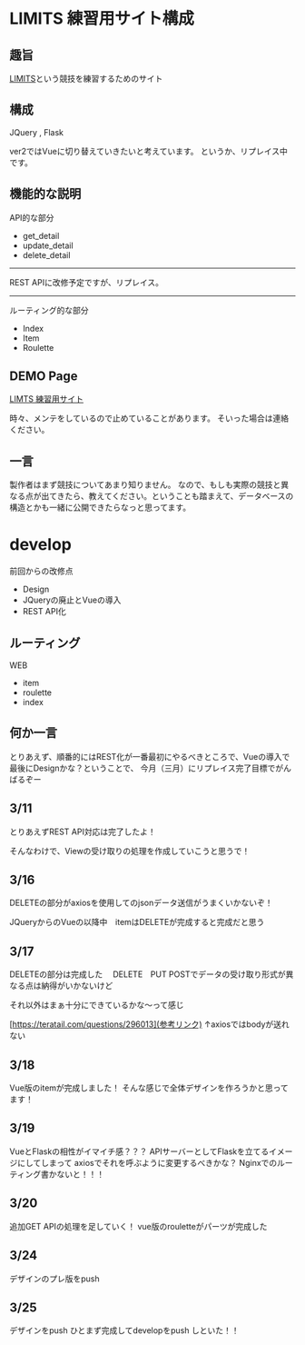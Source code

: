 # LIMITS 練習用サイト構成
## 趣旨
[LIMITS](https://limits.jp/)という競技を練習するためのサイト


## 構成
JQuery , Flask

ver2ではVueに切り替えていきたいと考えています。
というか、リプレイス中です。

## 機能的な説明
API的な部分
- get_detail
- update_detail
- delete_detail
* * *
REST APIに改修予定ですが、リプレイス。
* * *
ルーティング的な部分
- Index
- Item
- Roulette


## DEMO Page

[LIMTS 練習用サイト](https://reina-raft.xyz/rin_jin)

時々、メンテをしているので止めていることがあります。
そいった場合は連絡ください。
## 一言
製作者はまず競技についてあまり知りません。
なので、もしも実際の競技と異なる点が出てきたら、教えてください。ということも踏まえて、データベースの構造とかも一緒に公開できたらなっと思ってます。
# develop
前回からの改修点
- Design
- JQueryの廃止とVueの導入
- REST API化

## ルーティング
WEB
- item
- roulette
- index

## 何か一言
とりあえず、順番的にはREST化が一番最初にやるべきところで、Vueの導入で最後にDesignかな？ということで、
今月（三月）にリプレイス完了目標でがんばるぞー

## 3/11
とりあえずREST API対応は完了したよ！

そんなわけで、Viewの受け取りの処理を作成していこうと思うで！

## 3/16
DELETEの部分がaxiosを使用してのjsonデータ送信がうまくいかないぞ！

JQueryからのVueの以降中　itemはDELETEが完成すると完成だと思う

## 3/17
DELETEの部分は完成した　 DELETE　PUT POSTでデータの受け取り形式が異なる点は納得がいかないけど

それ以外はまぁ十分にできているかな〜って感じ

[https://teratail.com/questions/296013](参考リンク)
↑axiosではbodyが送れない

## 3/18
Vue版のitemが完成しました！
そんな感じで全体デザインを作ろうかと思ってます！

## 3/19
VueとFlaskの相性がイマイチ感？？？
APIサーバーとしてFlaskを立てるイメージにしてしまって
axiosでそれを呼ぶように変更するべきかな？
Nginxでのルーティング書かないと！！！

## 3/20
追加GET APIの処理を足していく！
vue版のrouletteがパーツが完成した

## 3/24
デザインのプレ版をpush

## 3/25
デザインをpush
ひとまず完成してdevelopをpush しといた！！


